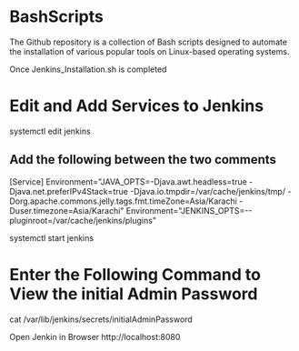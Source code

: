 # BashScripts
The Github repository is a collection of Bash scripts designed to automate the installation of various popular tools on Linux-based operating systems.

Once Jenkins_Installation.sh is completed

# Edit and Add Services to Jenkins
systemctl edit jenkins

## Add the following between the two comments
[Service]
Environment="JAVA_OPTS=-Djava.awt.headless=true -Djava.net.preferIPv4Stack=true -Djava.io.tmpdir=/var/cache/jenkins/tmp/ -Dorg.apache.commons.jelly.tags.fmt.timeZone=Asia/Karachi -Duser.timezone=Asia/Karachi"
Environment="JENKINS_OPTS=--pluginroot=/var/cache/jenkins/plugins"

systemctl start jenkins

# Enter the Following Command to View the initial Admin Password
cat /var/lib/jenkins/secrets/initialAdminPassword

Open Jenkin in Browser
http://localhost:8080
